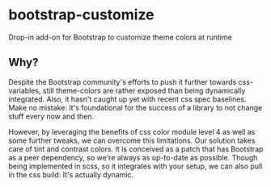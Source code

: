 # bootstrap-customize

Drop-in add-on for Bootstrap to customize theme colors at runtime

## Why?

Despite the Bootstrap community's efforts to push it further towards css-variables, still theme-colors are rather exposed than being dynamically integrated. Also, it hasn't caught up yet with recent css spec baselines. Make no mistake: It's foundational for the success of a library to not change stuff every now and then.

However, by leveraging the benefits of css color module level 4 as well as some further tweaks, we can overcome this limitations. Our solution takes care of tint and contrast colors. It is conceived as a patch that has Bootstrap as a peer dependency, so we're always as up-to-date as possible. Though being implemented in scss, so it integrates with your setup, we can also pull in the css build: It's actually dynamic.

